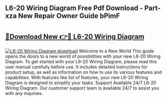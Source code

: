 ## L6-20 Wiring Diagram Free Pdf Download - Part-xza New Repair Owner Guide bPimF

# <h2><a href="http://dft87uo.blite.top/?on=L6-20+Wiring+Diagram">🔗Download New 👉🔴 L6-20 Wiring Diagram</a></h2>

[![L6-20 Wiring Diagram download](https://i.imgur.com/lujVjoI.png)](http://dft87uo.blite.top/?on=L6-20+Wiring+Diagram)
Welcome to a New World This guide opens the doors to a new world of possibilities with your new L6-20 Wiring Diagram. To get started with your L6-20 Wiring Diagram, please read this user manual carefully before use. It includes detailed instructions for product setup, as well as information on how to use its various features and capabilities. With features like list of features, your new L6-20 Wiring Diagram is designed to simplify your tasks. Support Available 24/7 L6-20 Wiring Diagram. Our customer support team is available 24/7 to assist you with any inquiries.
